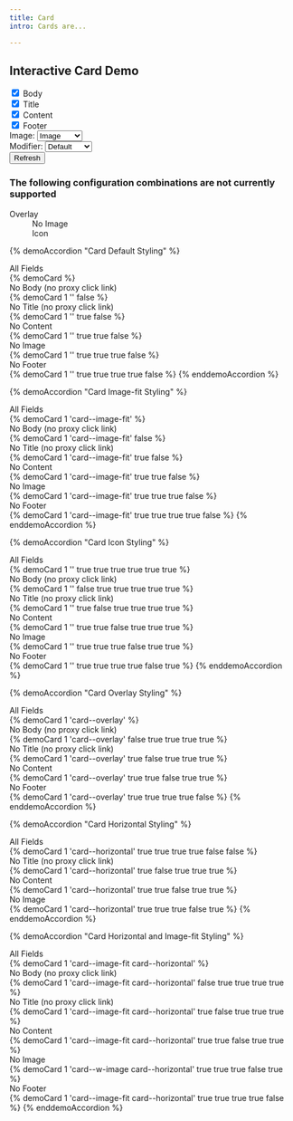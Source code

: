 ```yaml
---
title: Card
intro: Cards are...

---
```


<h2 class="h2">Interactive Card Demo</h2>

<div id="icd" class="interactive-demo">
  <div id="icd-display" class="interactive-demo__display">
  </div>
  <form id="icdForm" class="interactive-demo__form form-theme">
    <div class="form-theme__item">
      <input type="checkbox" id="fieldBody" name="fieldBody" checked>
      <label for="fieldBody">Body</label>
    </div>
    <div class="form-theme__item">
      <input type="checkbox" id="fieldTitle" name="fieldTitle" checked>
      <label for="fieldTitle">Title</label>
    </div>
    <div class="form-theme__item">
      <input type="checkbox" id="fieldContent" name="fieldContent" checked>
      <label for="fieldContent">Content</label>
    </div>
    <div class="form-theme__item">
      <input type="checkbox" id="fieldFooter" name="fieldFooter" checked>
      <label for="fieldFooter">Footer</label>
    </div>
    <div class="form-theme__item">
      <label for="fieldImage">Image:</label>
      <select id="fieldImage" name="fieldImage">
        <option value="icon">Icon</option>
        <option value="image" selected>Image</option>
        <option value="none">No Image</option>
      </select>
    </div>
    <div class="form-theme__item">
      <label for="fieldModifier">Modifier:</label>
      <select id="fieldModifier" name="fieldModifier">
        <option value="default" selected>Default</option>
        <option value="horizontal">Horizontal</option>
        <option value="overlay">Overlay</option>
      </select>
    </div>
    <div class="form-theme__actions">
      <button type="button" id="icdSubmit" class="button">Refresh</button>
    </div>
  </form>
  <div class="callout">
    <h3 class="h4">The following configuration combinations are not currently supported</h3>
    <dl>
      <dt>Overlay</dt>
      <dd>No Image</dd>
      <dd>Icon</dd>
    </dl>
  </div>
</div>


<!-- Note you will need to run the pageModified event after re-rendering the card, you can add the following to cause the scripts to update

document.dispatchEvent(new CustomEvent("ulu:pageModified", { bubbles: true })); -->

<script>
  (() => {
    const display = document.getElementById("icd-display");
    const submit = document.getElementById("icdSubmit");
    const form = document.getElementById("icdForm");
  
    // Run initially
    render();

    // Update on submit click
    submit.addEventListener("click", (event) => {
      event.preventDefault();
      render();
      document.dispatchEvent(new CustomEvent("ulu:pageModified", { bubbles: true }));
    });

    function render() {
      const formData = new FormData(form);
      const values = {};
      formData.forEach((value, key) => {
        values[key] = value;
      });
      console.log("values:\n", values);
      display.innerHTML = cardTemplate(values);
    }

    function cardFooterBuilder(options) {
      if(options.fieldFooter) {
        return `
          <div class="card__footer">
            ${ options.fieldTitle && options.fieldBody ? `<a class="button button--small" href="https://www.yahoo.com/">Footer</a>` : `Card Footer Text` }
          </div>
        `.trim();
      }
      return "";
    }

    function cardImageBuilder(imageType) {
      if(imageType == "image") {
        return `
          <div class="card__image">
            <img src="/frontend/assets/placeholder/image-1.jpg">
          </div>
        `.trim();
      } else if(imageType == "icon") {
        return `
          <div class="card__image card__image--icon">
            <span aria-hidden class="css-icon css-icon--circle-question"></span>
          </div>
        `.trim();
      }
      return "";
    }

    function cardBodyBuilder(options) {
      if(options.fieldBody) {
        let cardContent = `<div class="card__body">`
        if(options.fieldTitle) {
          cardContent = cardContent + `
            <h5 class="card__title">
              <a class="card__title-link" href="https://www.google.com" data-ulu-proxy-click-source="">Card Title</a>
            </h5>
          `.trim();
        }
        if(options.fieldContent) {
          cardContent = cardContent + `
            <div>
              This is the card content. It can contain around 2-3 sentences.
            </div>
          `.trim();
        }
        cardContent = cardContent + `</div>`
        return cardContent
      }
      return "";
    }

    // Template for update
    function cardTemplate(options) {
      const cardOpen = `<${ options.fieldTitle && options.fieldBody ? 'article data-ulu-proxy-click' : 'a href="https://www.google.com"' }  class="card card--${options.fieldModifier}">` 
      const cardClose = (options.fieldTitle && options.fieldBody) ? '</article>' : '</a>'
      console.log(cardClose)
      return cardOpen + cardBodyBuilder(options) + cardImageBuilder(options.fieldImage) + cardFooterBuilder(options) + cardClose
    }
  })();
</script>


{% demoAccordion "Card Default Styling" %}
  <div class="h4">All Fields</div>
  {% demoCard %}
  <div class="h4">No Body (no proxy click link)</div>
  {% demoCard 1 '' false %}
  <div class="h4">No Title (no proxy click link)</div>
  {% demoCard 1 '' true false %}
  <div class="h4">No Content</div>
  {% demoCard 1 '' true true false %}
  <div class="h4">No Image</div>
  {% demoCard 1 '' true true true false %}
  <div class="h4">No Footer</div>
  {% demoCard 1 '' true true true true false %}
{% enddemoAccordion %}

{% demoAccordion "Card Image-fit Styling" %}
  <div class="h4">All Fields</div>
  {% demoCard 1 'card--image-fit' %}
  <div class="h4">No Body (no proxy click link)</div>
  {% demoCard 1 'card--image-fit' false %}
  <div class="h4">No Title (no proxy click link)</div>
  {% demoCard 1 'card--image-fit' true false %}
  <div class="h4">No Content</div>
  {% demoCard 1 'card--image-fit' true true false %}
  <div class="h4">No Image</div>
  {% demoCard 1 'card--image-fit' true true true false %}
  <div class="h4">No Footer</div>
  {% demoCard 1 'card--image-fit' true true true true false %}
{% enddemoAccordion %}

{% demoAccordion "Card Icon Styling" %}
  <div class="h4">All Fields</div>
  {% demoCard 1 '' true true true true true true %}
  <div class="h4">No Body (no proxy click link)</div>
  {% demoCard 1 '' false true true true true true %}
  <div class="h4">No Title (no proxy click link)</div>
  {% demoCard 1 '' true false true true true true %}
  <div class="h4">No Content</div>
  {% demoCard 1 '' true true false true true true %}
  <div class="h4">No Image</div>
  {% demoCard 1 '' true true true false true true %}
  <div class="h4">No Footer</div>
  {% demoCard 1 '' true true true true false true %}
{% enddemoAccordion %}

{% demoAccordion "Card Overlay Styling" %}
  <div class="h4">All Fields</div>
  {% demoCard 1 'card--overlay' %}
  <div class="h4">No Body (no proxy click link)</div>
  {% demoCard 1 'card--overlay' false true true true true %}
  <div class="h4">No Title (no proxy click link)</div>
  {% demoCard 1 'card--overlay' true false true true true %}
  <div class="h4">No Content</div>
  {% demoCard 1 'card--overlay' true true false true true %}
  <div class="h4">No Footer</div>
  {% demoCard 1 'card--overlay' true true true true false %}
{% enddemoAccordion %}

{% demoAccordion "Card Horizontal Styling" %}
  <div class="h4">All Fields</div>
  {% demoCard 1 'card--horizontal' true true true true false false %}
  <div class="h4">No Title (no proxy click link)</div>
  {% demoCard 1 'card--horizontal' true false true true true %}
  <div class="h4">No Content</div>
  {% demoCard 1 'card--horizontal' true true false true true %}
  <div class="h4">No Image</div>
  {% demoCard 1 'card--horizontal' true true true false true %}
{% enddemoAccordion %}

{% demoAccordion "Card Horizontal and Image-fit Styling" %}
  <div class="h4">All Fields</div>
  {% demoCard 1 'card--image-fit card--horizontal' %}
  <div class="h4">No Body (no proxy click link)</div>
  {% demoCard 1 'card--image-fit card--horizontal' false true true true true %}
  <div class="h4">No Title (no proxy click link)</div>
  {% demoCard 1 'card--image-fit card--horizontal' true false true true true %}
  <div class="h4">No Content</div>
  {% demoCard 1 'card--image-fit card--horizontal' true true false true true %}
  <div class="h4">No Image</div>
  {% demoCard 1 'card--w-image card--horizontal' true true true false true %}
  <div class="h4">No Footer</div>
  {% demoCard 1 'card--image-fit card--horizontal' true true true true false %}
{% enddemoAccordion %}
